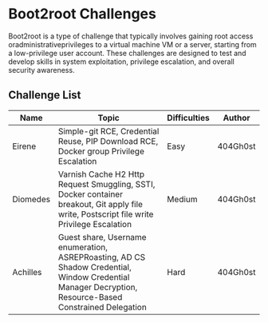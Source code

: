 # Boot2root Challenges

Boot2root is a type of challenge that typically involves gaining root access oradministrativeprivileges to a virtual machine VM or a server, starting from a low-privilege user account. These challenges are designed to test and develop skills in system exploitation, privilege escalation, and overall security awareness.

## Challenge List

| Name   | Topic           | Difficulties | Author |
|--------|-----------------|--------------|--------|
| Eirene | Simple-git RCE, Credential Reuse, PIP Download RCE, Docker group Privilege Escalation         | Easy | 404Gh0st |
| Diomedes | Varnish Cache H2 Http Request Smuggling, SSTI, Docker container breakout, Git apply file write, Postscript file write Privilege Escalation         | Medium | 404Gh0st |
| Achilles | Guest share, Username enumeration, ASREPRoasting, AD CS Shadow Credential, Window Credential Manager Decryption, Resource-Based Constrained Delegation          | Hard | 404Gh0st |


